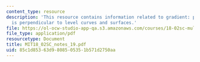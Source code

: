 ```yaml
---
content_type: resource
description: 'This resource contains information related to gradient: proof that it
  is perpendicular to level curves and surfaces.'
file: https://ol-ocw-studio-app-qa.s3.amazonaws.com/courses/18-02sc-multivariable-calculus-fall-2010/85c1d85363d9808505351b571d2750aa_MIT18_02SC_notes_19.pdf
file_type: application/pdf
resourcetype: Document
title: MIT18_02SC_notes_19.pdf
uid: 85c1d853-63d9-8085-0535-1b571d2750aa
---
```

